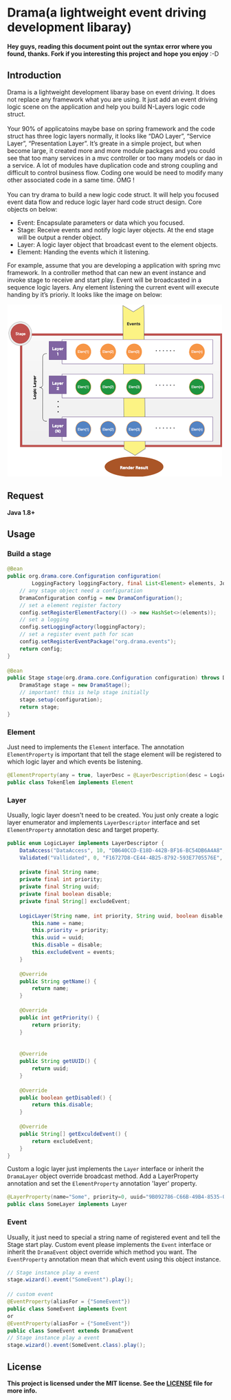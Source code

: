 # Drama(a lightweight event driving development libaray)

**Hey guys, reading this document point out the syntax error where you found, thanks. Fork if you interesting this project and hope you enjoy** :-D

## Introduction 

Drama is a lightweight development libaray base on event driving. It does not replace any framework what you are using. It just add an event driving logic scene on the application and help you build N-Layers logic code struct.  <br /><br />Your 90% of applicatoins maybe base on spring framework and the code struct has three logic layers normally, it looks like “DAO Layer”, “Service Layer”, “Presentation Layer”. It’s greate in a simple project, but when become large, it created more and more module packages and you could see that too many services in a mvc controller or too many models or dao in a service. A lot of modules have duplication code and strong coupling and difficult to control business flow. Coding one would be need to modify many other associated code in a same time. OMG !  <br /><br />You can try drama to build a new logic code struct. It will help you focused event data flow and reduce logic layer hard code struct design. Core objects on below:

+ Event: Encapsulate parameters or data which you focused. 
+ Stage: Receive events and notify logic layer objects. At the end stage will be output a render object.
+ Layer: A logic layer object that broadcast event to the element objects. 
+ Element: Handing the events which it listening. 

For example, assume that you are developing a application with spring mvc framework. In a controller method that can new an event instance and invoke stage to receive and start play. Event will be broadcasted in a sequence logic layers. Any element listening the current event will execute handing by it’s prioriy. It looks like the image on below:

<img src="https://raw.githubusercontent.com/Nickymaco/drama/master/images/drama.png" style="height:400px;width:500px" />

## Request

**Java 1.8+**

## Usage

### Build a stage
```java
@Bean
public org.drama.core.Configuration configuration(
        LoggingFactory loggingFactory, final List<Element> elements, JohncrawlerProperties properties) {
    // any stage object need a configuration
    DramaConfiguration config = new DramaConfiguration();
    // set a element register factory
    config.setRegisterElementFactory(() -> new HashSet<>(elements));
    // set a logging
    config.setLoggingFactory(loggingFactory);
    // set a register event path for scan
    config.setRegisterEventPackage("org.drama.events");
    return config;
}

@Bean
public Stage stage(org.drama.core.Configuration configuration) throws DramaException {
    DramaStage stage = new DramaStage();
    // important! this is help stage initially
    stage.setup(configuration);
    return stage;
}
```

### Element
Just need to implements the `Element` interface. The annotation `ElementProperty` is important that tell the stage element will be registered to which logic layer and which events be listening. 
```java
@ElementProperty(any = true, layerDesc = @LayerDescription(desc = LogicLayer.class, target = "Vallidated"))
public class TokenElem implements Element
```

### Layer
Usually, logic layer doesn't need to be created. You just only create a logic layer enumerator and implements `LayerDescriptor` interface and set `ElementProperty` annotation desc and target property.
```java
public enum LogicLayer implements LayerDescriptor {
    DataAccess("DataAccess", 10, "DB640CCD-E18D-442B-BF16-BC54DB6A4A8", false, null),
    Validated("Vallidated", 0, "F16727D8-CE44-4B25-8792-593E7705576E", false, null);
    
    private final String name;
    private final int priority;
    private final String uuid;
    private final boolean disable;
    private final String[] excludeEvent;
    
    LogicLayer(String name, int priority, String uuid, boolean disable, String[] events) {
        this.name = name;
        this.priority = priority;
        this.uuid = uuid;
        this.disable = disable;
        this.excludeEvent = events;
    }

    @Override
    public String getName() {
        return name;
    }

    @Override
    public int getPriority() {
        return priority;
    }


    @Override
    public String getUUID() {
        return uuid;
    }

    @Override
    public boolean getDisabled() {
        return this.disable;
    }

    @Override
    public String[] getExculdeEvent() {
        return excludeEvent;
    }
}
```
Custom a logic layer just implements the `Layer` interface or inherit the `DramaLayer` object override broadcast method. Add a LayerProperty annotation and set the `ElementProperty` annotation 'layer' property.
```java
@LayerProperty(name="Some", priority=0, uuid="9B092786-C66B-49B4-8535-0D0EA4D900D2")
public class SomeLayer implements Layer
```

### Event
Usually, it just need to special a string name of registered event and tell the Stage start play. Custom event please implements the `Event` interface or inherit the `DramaEvent` object override which method you want. The `EventProperty` annotation mean that which event using this object instance.
```java
// Stage instance play a event
stage.wizard().event("SomeEvent").play();

// custom event
@EventProperty(aliasFor = {"SomeEvent"})
public class SomeEvent implements Event
or 
@EventProperty(aliasFor = {"SomeEvent"})
public class SomeEvent extends DramaEvent
// Stage instance play a event
stage.wizard().event(SomeEvent.class).play();
```

## License

**This project is licensed under the MIT license. See the [LICENSE](LICENSE) file for more info.**